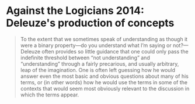 # Against the Logicians 2014: Deleuze's production of concepts

> To the extent that we sometimes speak of understanding as though it were a binary property—do you understand what I’m saying or not?—Deleuze often provides so little guidance that one could only pass the indefinite threshold between “not understanding” and “understanding” through a fairly precarious, and usually arbitrary, leap of the imagination. One is often left guessing how he would answer even the most basic and obvious questions about many of his terms, or (in other words) how he would use the terms in some of the contexts that would seem most obviously relevant to the discussion in which the terms appear.

